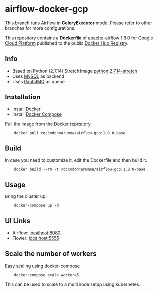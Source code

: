 # airflow-docker-gcp

This branch runs Airflow in **CeleryExecutor** mode. Please refer to other branches for more configurations.

This repository contains a **Dockerfile** of [apache-airflow](https://github.com/apache/incubator-airflow) 1.8.0 for [Google Cloud Platform](https://www.cloud.google.com) published to the public [Docker Hub Registry](https://registry.hub.docker.com/).

## Info

* Based on Python (2.7.14) Stretch Image [python:2.7.14-stretch](https://hub.docker.com/_/python/)
* Uses [MySQL](https://hub.docker.com/_/mysql/) as backend
* Uses [RabbitMQ](https://hub.docker.com/_/rabbitmq/) as queue

## Installation

* Install [Docker](https://www.docker.com/)
* Install [Docker Compose](https://docs.docker.com/compose/install/)

Pull the image from the Docker repository.

        docker pull roccodonnarumma/airflow-gcp:1.8.0-base

## Build

In case you need to customize it, edit the Dockerfile and then build it.

        docker build --rm -t roccodonnarumma/airflow-gcp:1.8.0-base .

## Usage

Bring the cluster up:

        docker-compose up -d


## UI Links

- Airflow: [localhost:8080](http://localhost:8080/)
- Flower: [localhost:5555](http://localhost:5555/)


## Scale the number of workers

Easy scaling using docker-compose:

        docker-compose scale worker=5

This can be used to scale to a multi node setup using kubernetes.
